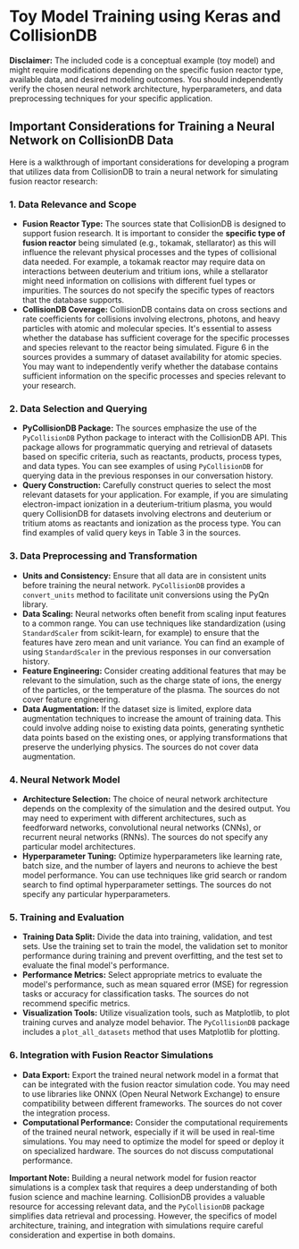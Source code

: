 # Toy Model Training using Keras and CollisionDB

**Disclaimer:** The included code is a conceptual example (toy model) and might require modifications depending on the specific fusion reactor type, available data, and desired modeling outcomes.  You should independently verify the chosen neural network architecture, hyperparameters, and data preprocessing techniques for your specific application.

## Important Considerations for Training a Neural Network on CollisionDB Data

Here is a walkthrough of important considerations for developing a program that utilizes data from CollisionDB to train a neural network for simulating fusion reactor research:

### 1. Data Relevance and Scope

*   **Fusion Reactor Type:** The sources state that CollisionDB is designed to support fusion research. It is important to consider the **specific type of fusion reactor** being simulated (e.g., tokamak, stellarator) as this will influence the relevant physical processes and the types of collisional data needed. For example, a tokamak reactor may require data on interactions between deuterium and tritium ions, while a stellarator might need information on collisions with different fuel types or impurities. The sources do not specify the specific types of reactors that the database supports. 
*   **CollisionDB Coverage:** CollisionDB contains data on cross sections and rate coefficients for collisions involving electrons, photons, and heavy particles with atomic and molecular species. It's essential to assess whether the database has sufficient coverage for the specific processes and species relevant to the reactor being simulated. Figure 6 in the sources provides a summary of dataset availability for atomic species. You may want to independently verify whether the database contains sufficient information on the specific processes and species relevant to your research.

### 2. Data Selection and Querying

*   **PyCollisionDB Package:** The sources emphasize the use of the `PyCollisionDB` Python package to interact with the CollisionDB API. This package allows for programmatic querying and retrieval of datasets based on specific criteria, such as reactants, products, process types, and data types. You can see examples of using `PyCollisionDB` for querying data in the previous responses in our conversation history. 
*   **Query Construction:** Carefully construct queries to select the most relevant datasets for your application. For example, if you are simulating electron-impact ionization in a deuterium-tritium plasma, you would query CollisionDB for datasets involving electrons and deuterium or tritium atoms as reactants and ionization as the process type. You can find examples of valid query keys in Table 3 in the sources.

### 3. Data Preprocessing and Transformation

*   **Units and Consistency:** Ensure that all data are in consistent units before training the neural network. `PyCollisionDB` provides a `convert_units` method to facilitate unit conversions using the PyQn library.
*   **Data Scaling:** Neural networks often benefit from scaling input features to a common range. You can use techniques like standardization (using `StandardScaler` from scikit-learn, for example) to ensure that the features have zero mean and unit variance. You can find an example of using `StandardScaler` in the previous responses in our conversation history.
*   **Feature Engineering:**  Consider creating additional features that may be relevant to the simulation, such as the charge state of ions, the energy of the particles, or the temperature of the plasma. The sources do not cover feature engineering. 
*   **Data Augmentation:** If the dataset size is limited, explore data augmentation techniques to increase the amount of training data. This could involve adding noise to existing data points, generating synthetic data points based on the existing ones, or applying transformations that preserve the underlying physics. The sources do not cover data augmentation. 

### 4. Neural Network Model

*   **Architecture Selection:** The choice of neural network architecture depends on the complexity of the simulation and the desired output. You may need to experiment with different architectures, such as feedforward networks, convolutional neural networks (CNNs), or recurrent neural networks (RNNs). The sources do not specify any particular model architectures. 
*   **Hyperparameter Tuning:** Optimize hyperparameters like learning rate, batch size, and the number of layers and neurons to achieve the best model performance. You can use techniques like grid search or random search to find optimal hyperparameter settings. The sources do not specify any particular hyperparameters.

### 5. Training and Evaluation

*   **Training Data Split:** Divide the data into training, validation, and test sets. Use the training set to train the model, the validation set to monitor performance during training and prevent overfitting, and the test set to evaluate the final model's performance.
*   **Performance Metrics:** Select appropriate metrics to evaluate the model's performance, such as mean squared error (MSE) for regression tasks or accuracy for classification tasks. The sources do not recommend specific metrics.
*   **Visualization Tools:** Utilize visualization tools, such as Matplotlib, to plot training curves and analyze model behavior. The `PyCollisionDB` package includes a `plot_all_datasets` method that uses Matplotlib for plotting.

### 6. Integration with Fusion Reactor Simulations

*   **Data Export:**  Export the trained neural network model in a format that can be integrated with the fusion reactor simulation code. You may need to use libraries like ONNX (Open Neural Network Exchange) to ensure compatibility between different frameworks.  The sources do not cover the integration process. 
*   **Computational Performance:** Consider the computational requirements of the trained neural network, especially if it will be used in real-time simulations. You may need to optimize the model for speed or deploy it on specialized hardware. The sources do not discuss computational performance. 

**Important Note:** Building a neural network model for fusion reactor simulations is a complex task that requires a deep understanding of both fusion science and machine learning. CollisionDB provides a valuable resource for accessing relevant data, and the `PyCollisionDB` package simplifies data retrieval and processing. However, the specifics of model architecture, training, and integration with simulations require careful consideration and expertise in both domains.
